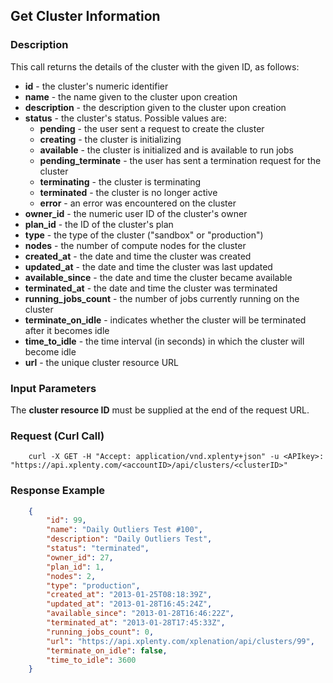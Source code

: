 ## Get Cluster Information

### Description
This call returns the details of the cluster with the given ID, as follows:

* **id** - the cluster's numeric identifier
* **name** - the name given to the cluster upon creation
* **description** - the description given to the cluster upon creation
* **status** - the cluster's status. Possible values are:
    * **pending** - the user sent a request to create the cluster
    * **creating** - the cluster is initializing
    * **available** - the cluster is initialized and is available to run jobs
    * **pending_terminate** - the user has sent a termination request for the cluster
    * **terminating** - the cluster is terminating
    * **terminated** - the cluster is no longer active
    * **error** - an error was encountered on the cluster
* **owner_id** - the numeric user ID of the cluster's owner
* **plan_id** - the ID of the cluster's plan
* **type** - the type of the cluster ("sandbox" or "production")
* **nodes** - the number of compute nodes for the cluster
* **created_at** - the date and time the cluster was created
* **updated_at** - the date and time the cluster was last updated
* **available_since** - the date and time the cluster became available
* **terminated_at** - the date and time the cluster was terminated
* **running_jobs_count** - the number of jobs currently running on the cluster
* **terminate_on_idle** - indicates whether the cluster will be terminated after it becomes idle
* **time_to_idle** - the time interval (in seconds) in which the cluster will become idle
* **url** - the unique cluster resource URL


### Input Parameters
The **cluster resource ID** must be supplied at the end of the request URL.

### Request (Curl Call)
```shell
    curl -X GET -H "Accept: application/vnd.xplenty+json" -u <APIkey>: "https://api.xplenty.com/<accountID>/api/clusters/<clusterID>"
```

### Response Example
```json
    {
        "id": 99,
        "name": "Daily Outliers Test #100",
        "description": "Daily Outliers Test",
        "status": "terminated",
        "owner_id": 27,
        "plan_id": 1,
        "nodes": 2,
        "type": "production",
        "created_at": "2013-01-25T08:18:39Z",
        "updated_at": "2013-01-28T16:45:24Z",
        "available_since": "2013-01-28T16:46:22Z",
        "terminated_at": "2013-01-28T17:45:33Z",
        "running_jobs_count": 0,
        "url": "https://api.xplenty.com/xplenation/api/clusters/99",
        "terminate_on_idle": false,
        "time_to_idle": 3600
    }
```
